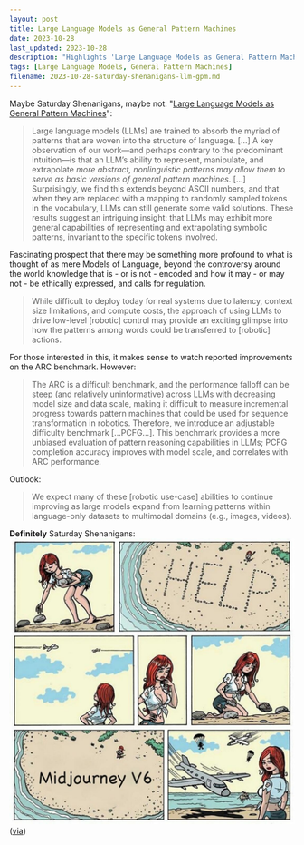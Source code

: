 ```yaml
---
layout: post
title: Large Language Models as General Pattern Machines
date: 2023-10-28
last_updated: 2023-10-28
description: "Highlights 'Large Language Models as General Pattern Machines' research, exploring symbolic pattern extrapolation, PCFG benchmarks, robotics implications, and future multimodal prospects."
tags: [Large Language Models, General Pattern Machines]
filename: 2023-10-28-saturday-shenanigans-llm-gpm.md
---
```


Maybe Saturday Shenanigans, maybe not: "[Large Language Models as General Pattern Machines](https://arxiv.org/pdf/2307.04721.pdf)":

> Large language models (LLMs) are trained to absorb the myriad of patterns that are woven into the structure of language. [...] A key observation of our work—and perhaps contrary to the predominant intuition—is that an LLM’s ability to represent, manipulate, and extrapolate *more abstract, nonlinguistic patterns may allow them to serve as basic versions of general pattern machines*. [...] Surprisingly, we find this extends beyond ASCII numbers, and that when they are replaced with a mapping to randomly sampled tokens in the vocabulary, LLMs can still generate some valid solutions. These results suggest an intriguing insight: that LLMs may exhibit more general capabilities of representing and extrapolating symbolic patterns, invariant to the specific tokens involved.

Fascinating prospect that there may be something more profound to what is thought of as mere Models of Language, beyond the controversy around the world knowledge that is - or is not - encoded and how it may - or may not - be ethically expressed, and calls for regulation.

> While difficult to deploy today for real systems due to latency, context size limitations, and compute costs, the approach of using LLMs to drive low-level [robotic] control may provide an exciting glimpse into how the patterns among words could be transferred to [robotic] actions.

For those interested in this, it makes sense to watch reported improvements on the ARC benchmark. However:

> The ARC is a difficult benchmark, and the performance falloff can be steep (and relatively uninformative) across LLMs with decreasing model size and data scale, making it difficult to measure incremental progress towards pattern machines that could be used for sequence transformation in robotics. Therefore, we introduce an adjustable difficulty benchmark [...PCFG...]. This benchmark provides a more unbiased evaluation of pattern reasoning capabilities in LLMs; PCFG completion accuracy improves with model scale, and correlates with ARC performance.

Outlook:

> We expect many of these [robotic use-case] abilities to continue improving as large models expand from learning patterns within language-only datasets to multimodal domains (e.g., images, videos).

**Definitely** Saturday Shenanigans:\
![IMG_7517](assets/img/midjourney-v6.jpg)\
 ([via](https://x.com/javilopen/status/1716959242962211037?s=61&t=1UkXMLzJuVuAu7tEUWoR3w))
